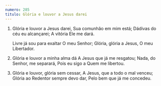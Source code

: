 ```yaml
---
numero: 285
titulo: Glória e louvor a Jesus darei
---
```

1. Glória e louvor a Jesus darei,
   Sua comunhão em mim está;
   Dádivas do céu eu alcançarei;
   A vitória Ele me dará.

   Livre já sou para exaltar
   O meu Senhor;
   Glória, glória a Jesus,
   O meu Libertador.

2. Glória e louvor a minha alma dá
   A Jesus que já me resgatou;
   Nada, do Senhor, me separará,
   Pois eu sigo a Quem me libertou.

3. Glória e louvor, glória sem cessar,
   A Jesus, que a todo o mal venceu;
   Glória ao Redentor sempre devo dar,
   Pelo bem que já me concedeu.
